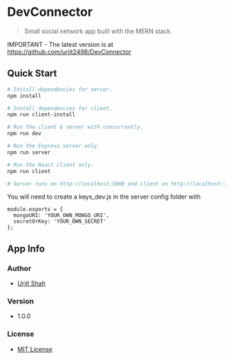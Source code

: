 # DevConnector

> Small social network app built with the MERN stack.

IMPORTANT - The latest version is at https://github.com/urjit2498/DevConnector

## Quick Start

```bash
# Install dependencies for server.
npm install

# Install dependencies for client.
npm run client-install

# Run the client & server with concurrently.
npm run dev

# Run the Express server only.
npm run server

# Run the React client only.
npm run client

# Server runs on http://localhost:5000 and client on http://localhost:3000
```

You will need to create a keys_dev.js in the server config folder with

```
module.exports = {
  mongoURI: 'YOUR_OWN_MONGO_URI',
  secretOrKey: 'YOUR_OWN_SECRET'
};
```

## App Info

### Author

* [Urjit Shah](https://www.linkedin.com/in/urjitshah2498/)

### Version

* 1.0.0

### License

* [MIT License](https://opensource.org/licenses/MIT)

